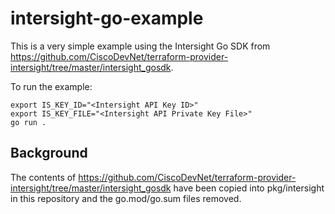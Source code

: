 # intersight-go-example

This is a very simple example using the Intersight Go SDK from https://github.com/CiscoDevNet/terraform-provider-intersight/tree/master/intersight_gosdk. 

To run the example:

```
export IS_KEY_ID="<Intersight API Key ID>"
export IS_KEY_FILE="<Intersight API Private Key File>"
go run .
```

## Background

The contents of https://github.com/CiscoDevNet/terraform-provider-intersight/tree/master/intersight_gosdk have been copied into pkg/intersight in this repository and the go.mod/go.sum files removed.
